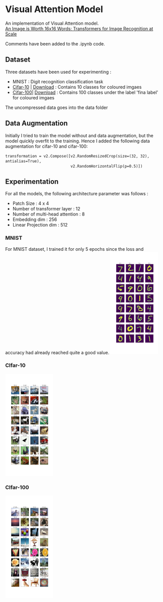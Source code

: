 # Visual Attention Model

An implementation of Visual Attention model.  
[An Image is Worth 16x16 Words: Transformers for Image Recognition at Scale](https://arxiv.org/abs/2010.11929)

Comments have been added to the .ipynb code.

## Dataset
Three datasets have been used for experimenting : 
* MNIST : Digit recognition classification task
* [Cifar-10](https://www.cs.toronto.edu/~kriz/cifar.html) | [Download](https://www.cs.toronto.edu/~kriz/cifar-10-python.tar.gz) : Contains 10 classes for coloured imgaes
* [Cifar-100](https://www.cs.toronto.edu/~kriz/cifar.html)| [Download](https://www.cs.toronto.edu/~kriz/cifar-100-python.tar.gz)  : Contains 100 classes under the label 'fina label' for coloured imgaes

The uncompressed data goes into the data folder

## Data Augmentation
Initially I tried to train the model without and data augmentation, but the model quickly overfit to the training. 
Hence I added the following data augmentation for cifar-10 and cifar-100:
```
transformation = v2.Compose([v2.RandomResizedCrop(size=(32, 32), antialias=True),
                             v2.RandomHorizontalFlip(p=0.5)])
```

## Experimentation
For all the models, the following architecture parameter was follows :
* Patch Size : 4 x 4
* Number of transformer layer : 12
* Number of multi-head attention : 8
* Embedding dim : 256
* Linear Projection dim : 512

### MNIST
For MNIST dataset, I trained it for only 5 epochs since the loss and accuracy had already reached quite a good value. 
<img src="result/mnist/predictions.png" width=30% height=30%>

### CIfar-10
<img src="result/cifar-10/predictions.png" width=30% height=30%>

### CIfar-100
<img src="result/cifar-100/predictions.png" width=30% height=30%>
